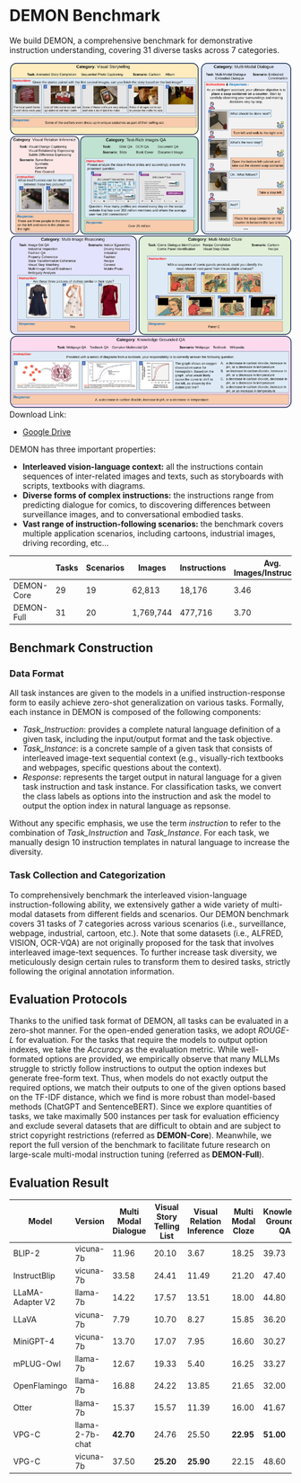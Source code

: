# DEMON Benchmark
We build DEMON, a comprehensive benchmark for demonstrative instruction understanding, covering 31 diverse tasks across 7 categories. 

![example](./demo.svg)
Download Link:
- [Google Drive](https://drive.google.com/drive/folders/1x3O7brcJi4XJS2c6LLUpG5Xx0mg1WkRG?usp=drive_link)

DEMON has three important properties: 

- **Interleaved vision-language context:** all the instructions contain sequences of inter-related images and texts, such as storyboards with scripts, textbooks with diagrams. 
- **Diverse forms of complex instructions:** the instructions range from predicting dialogue for comics, to discovering differences between surveillance images, and to conversational embodied tasks. 
- **Vast range of instruction-following scenarios:** the benchmark covers multiple application scenarios, including cartoons, industrial images, driving recording, etc...

|         | Tasks | Scenarios | Images | Instructions | Avg. Images/Instructions | Avg. Words/Instruction |
| ------- | ----- | --------- | ------ | ------------ | ------------------------ | ---------------------- |
| DEMON-Core | 29    | 19        | 62,813 | 18,176        | 3.46                     | 92.69                     |
| DEMON-Full | 31    | 20        | 1,769,744 |  477,716 | 3.70 | 97.58 |

## Benchmark Construction

### Data Format
All task instances are given to the models in a unified instruction-response form to easily achieve zero-shot generalization on various tasks. Formally, each instance in DEMON is composed of the following components:
- *Task_Instruction*: provides a complete natural language definition of a given task, including the input/output format and the task objective.
- *Task_Instance*: is a concrete sample of a given task that consists of interleaved image-text sequential context (e.g., visually-rich textbooks and webpages, specific questions about the context).
- *Response*: represents the target output in natural language for a given task instruction and task instance. For classification tasks, we convert the class labels as options into the instruction and ask the model to output the option index in natural language as repsonse.

Without any specific emphasis, we use the term *instruction* to refer to the combination of *Task_Instruction* and *Task_Instance*. For each task, we manually design 10 instruction templates in natural language to increase the diversity.

### Task Collection and Categorization
To comprehensively benchmark the interleaved vision-language instruction-following ability, we extensively gather a wide variety of multi-modal datasets from different fields and scenarios. Our DEMON benchmark covers 31 tasks of 7 categories across various scenarios (i.e., surveillance, webpage, industrial, cartoon, etc.). Note that some datasets (i.e., ALFRED, VISION, OCR-VQA) are not originally proposed for the task that involves interleaved image-text sequences. To further increase task diversity, we meticulously design certain rules to transform them to desired tasks, strictly following the original annotation information.

## Evaluation Protocols
Thanks to the unified task format of DEMON, all tasks can be evaluated in a zero-shot manner. For the open-ended generation tasks, we adopt *ROUGE-L* for evaluation. For the tasks that require the models to output option indexes, we take the *Accuracy* as the evaluation metric. While well-formated options are provided, we empirically observe that many MLLMs struggle to strictly follow instructions to output the option indexes but generate free-form text. Thus, when models do not exactly output the required options, we match their outputs to one of the given options based on the TF-IDF distance, which we find is more robust than model-based methods (ChatGPT and SentenceBERT).
Since we explore quantities of tasks, we take maximally 500 instances per task for evaluation efficiency and exclude several datasets that are difficult to obtain and are subject to strict copyright restrictions (referred as **DEMON-Core**). Meanwhile, we report the full version of the benchmark to facilitate future research on large-scale multi-modal instruction tuning (referred as **DEMON-Full**). 

## Evaluation Result

| Model            | Version         | Multi Modal Dialogue | Visual Story Telling List | Visual Relation Inference | Multi Modal Cloze | Knowledge Grounded QA | Text Rich Images QA | Multi Image Reasoning |
| ---------------- | --------------- | -------------------- | ------------------------- | ------------------------- | ----------------- | --------------------- | ------------------- | --------------------- |
| BLIP-2           | vicuna-7b        | 11.96                | 20.10                     | 3.67                      | 18.25             | 39.73                 | 30.53               | 39.53                 |
| InstructBlip     | vicuna-7b       | 33.58                | 24.41                    | 11.49                    | 21.20             | 47.40                 | 44.40            | 48.55                 |
| LLaMA-Adapter V2 | llama-7b        | 14.22                | 17.57                    | 13.51                     | 18.00             | 44.80                 | 32.00               | 44.03                 |
| LLaVA            | vicuna-7b       | 7.79                 | 10.70                   | 8.27                      | 15.85             | 36.20                 | 28.33               | 41.53                 |
| MiniGPT-4        | vicuna-7b       | 13.70                | 17.07                     | 7.95                      | 16.60             | 30.27                 | 26.40               | 43.50                 |
| mPLUG-Owl        | llama-7b        | 12.67                | 19.33                     | 5.40                      | 16.25             | 33.27                 | 32.47               | 42.50                 |
| OpenFlamingo     | llama-7b        | 16.88                | 24.22                    | 13.85                     | 21.65             | 32.00                 | 30.60               | 41.63                 |
| Otter            | llama-7b        | 15.37                | 15.57                     | 11.39                     | 16.00             | 41.67                 | 27.73               | 43.85                |
| VPG-C          | llama-2-7b-chat | **42.70**            | 24.76                   | 25.50                     | **22.95**         | **51.00**             | **44.93**           | 48.68                 |
| VPG-C          | vicuna-7b       | 37.50                | **25.20**                 | **25.90**                 | 22.15           | 48.60                | **44.93**            | **50.28**           |
